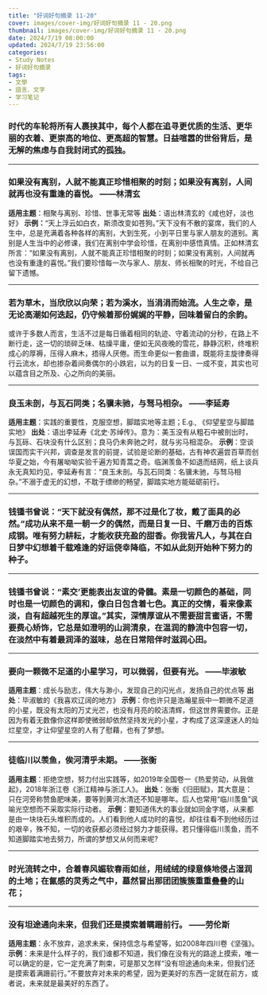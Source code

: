 ```yaml
---
title: "好词好句摘录 11-20"
cover: images/cover-img/好词好句摘录 11 - 20.png
thumbnail: images/cover-img/好词好句摘录 11 - 20.png
date: 2024/7/19 08:00:00
updated: 2024/7/19 23:56:00
categories:
- Study Notes
- 好词好句摘录
tags: 
- 文學
- 語言、文字
- 学习笔记
---
```


### 时代的车轮将所有人裹挟其中，每个人都在追寻更优质的生活、更华丽的衣着、更崇高的地位、更高超的智慧。日益喧嚣的世俗背后，是无解的焦虑与自我封闭式的孤独。
---
### 如果没有离别，人就不能真正珍惜相聚的时刻；如果没有离别，人间就再也没有重逢的喜悦。      ——林清玄
**适用主题**：相聚与离别、珍惜、世事无常等
**出处**：语出林清玄的《咸也好，淡也好》
**示例：**“天上浮云如白衣，斯须改变如苍狗。”天下没有不散的宴席，我们的人生中，总是充满着各种各样的离别，大到生死，小到平日里与家人朋友的道别。离别是人生当中的必修课，我们在离别中学会珍惜，在离别中感悟真情。正如林清玄所言：“如果没有离别，人就不能真正珍惜相聚的时刻；如果没有离别，人间就再也没有重逢的喜悦。”我们要珍惜每一次与家人、朋友、师长相聚的时光，不给自己留下遗憾。

---
### 若为草木，当欣欣以向荣；若为溪水，当涓涓而始流。人生之幸，是无论高潮如何迭起，仍守候着那份娓娓的平静，回味着留白的余韵。
或许于多数人而言，生活不过是每日循着相同的轨迹、守着流动的分秒，在路上不断行走，这一切的琐碎乏味、枯燥平庸，便如无风夜晚的雪花，静静沉积，终堆积成心的厚褥，压得人麻木，捂得人厌倦。而生命更似一套曲谱，既能将主旋律奏得行云流水，却也掺杂着间奏偶尔的小跌宕，以为的日复一日、一成不变，其实也可以蕴含目之所及、心之所向的美丽。

---
### 良玉未剖，与瓦石同类；名骥未驰，与驽马相杂。     ——李延寿
**适用主题**：实践的重要性，克服空想，脚踏实地等主题；E.g., 《仰望星空与脚踏实地》
**出处**：语出李延寿《北史·苏绰传》。意为：美玉没有从粗石中被剖出时，与瓦砾、石块没有什么区别；良马仍未奔驰之时，就与劣马相混杂。
**示例**：空谈误国而实干兴邦，调查是发言的前提，试验是论断的基础，古有神农遍尝百草而创华夏之始，今有屠呦呦实验千遍方知青蒿之奇。临渊羡鱼不如退而结网，纸上谈兵永无真知灼见，李延寿有言：“良玉未剖。与瓦石同类：名骥未驰，与驽马相杂。”不溺于虚无的幻想，不耽于缥缈的畅望，脚踏实地方能砥砺前行。

---
### 钱锺书曾说：“天下就没有偶然，那不过是化了妆，戴了面具的必然。”成功从来不是一朝一夕的偶然，而是日复一日、千磨万击的百炼成钢。唯有努力耕耘，才能收获充盈的甜香。你我皆凡人，与其在白日梦中幻想着千载难逢的好运侥幸降临，不如从此刻开始种下努力的种子。
---
### 钱锺书曾说：“素交’更能表出友谊的骨髓。素是一切颜色的基础，同时也是一切颜色的调和，像白日包含着七色。真正的交情，看来像素淡，自有超越死生的厚谊。”其实，深情厚谊从不需要甜言蜜语，不需要费心矫饰，它总是如澄明的山涧清泉，在温润的静流中包容一切，在淡然中有着最润泽的滋味，总在日常陪伴时滋润心田。
---
### 要向一颗微不足道的小星学习，可以微弱，但要有光。 ——毕淑敏
**适用主题**：成长与励志，伟大与渺小，发现自己的闪光点，发扬自己的优点等
**出处**：毕淑敏的《我喜欢辽阔的地方》
**示例**：你也许只是浩瀚星辰中一颗微不足道的小星，既没有太阳的万丈光芒，也没有月亮的皎洁清辉，但这世界需要你。正是因为有着无数像你这样即使微弱却依然坚持发光的小星，才构成了这深邃迷人的灿烂星空，才让仰望星空的人有了慰藉，也有了梦想。

---
### 徒临川以羡鱼，俟河清乎未期。     ——张衡
**适用主题**：拒绝空想，努力付出实践等，如2019年全国卷一《热爱劳动，从我做起》，2018年浙江卷《浙江精神与浙江人》。
**出处**：张衡《归田赋》，其大意是：只在河旁称赞鱼肥味美，要等到黄河水清还不知是哪年。后人也常用“临川羡鱼”讽喻光空想而不采取实际行动者。
**示例**：要知道伟大的事业就如同金字塔，从来都是由一块块石头堆积而成的。人们看到他人成功时的喜悦，却往往看不到他经历过的艰辛，殊不知，一切的收获都必须经过努力才能获得。若只懂得临川羡鱼，而不知道脚踏实地去努力，所谓的梦想又从何而来呢?

---
### 时光流转之中，合着春风媚软春雨如丝，用绒绒的绿意倏地侵占湿润的土地；在氤感的灵秀之气中，墓然冒出那团团簇簇重重叠叠的山花；
---
### 没有坦途通向未来，但我们还是摸索着瞒跚前行。     ——劳伦斯
**适用主题**：永不放弃，追求未来，保持信念与希望等，如2008年四川卷《坚强》。
**示例**：未来是什么样子的，我们谁都不知道，我们像在没有光的路途上摸索，唯一可以确定的是，它一定充满了荆束，可是那又怎样“没有坦途通向未来，但我们还是摸索着满跚前行。”不要放弃对未来的希望，因为更美好的东西一定就在前方，或者说，未来就是最美好的东西了。